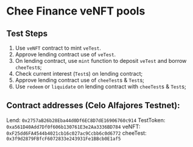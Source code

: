 # Chee Finance veNFT pools
## Test Steps
1. Use `veNFT` contract to mint `veTest`.
2. Approve lending contract use of `veTest`.
3. On lending contract, use `mint` function to deposit `veTest` and borrow `cheeTest`s;
4. Check current interest (`Test`s) on lending contract;
5. Approve lending contract use of `cheeTest`s & `Test`s;
6. Use `redeem` or `liquidate` on lending contract with `cheeTest`s & `Test`s;
## Contract addresses (Celo Alfajores Testnet):
Lend: `0x2757aB26b28Eba44d0Df6EC8D7dE16906760c914`
TestToken: `0xa561D40Add7Df0f606b130761E3e2Aa3336BD784`
veNFT: `0xF25dd6FA4544b4021cb16c027ac9Ccbb6c0d6772`
cheeTest: `0x3f9d2879FBfcF6072833e243931Fe1BBcb0E1af5`
